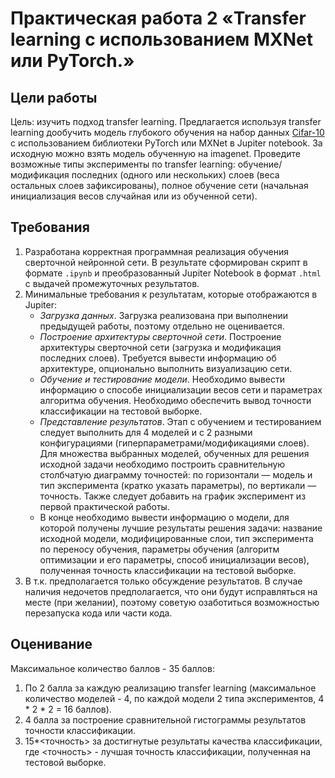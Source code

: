 # Практическая работа 2 «Transfer learning с использованием MXNet или PyTorch.»

## Цели работы

Цель: изучить подход transfer learning. Предлагается используя transfer learning дообучить модель глубокого обучения на набор данных [Cifar-10](https://www.cs.toronto.edu/~kriz/cifar.html) с использованием библиотеки PyTorch или MXNet в Jupiter notebook. За исходную можно взять модель обученную на imagenet. Проведите возможные типы эксперименты по transfer learning: обучение/модификация последних (одного или нескольких) слоев (веса остальных слоев зафиксированы), полное обучение сети (начальная инициализация весов случайная или из обученной сети). 

## Требования

1. Разработана корректная программная реализация обучения сверточной нейронной сети. В результате сформирован скрипт в формате `.ipynb` и преобразованный Jupiter Notebook в формат `.html` с выдачей промежуточных результатов.
2. Минимальные требования к результатам, которые отображаются в Jupiter:
   - *Загрузка данных*. Загрузка реализована при выполнении предыдущей работы, поэтому отдельно не оценивается.
   - *Построение архитектуры сверточной сети*. Построение архитектуры сверточной сети (загрузка и модификация последних слоев). Требуется вывести информацию об архитектуре, опционально выполнить визуализацию сети.
   - *Обучение и тестирование модели*. Необходимо вывести информацию о способе инициализации весов сети и параметрах алгоритма обучения. Необходимо обеспечить вывод точности классификации на тестовой выборке.
   - *Представление результатов*. Этап с обучением и тестированием следует выполнить для 4 моделей и с 2 разными конфигурациями (гиперпараметрами/модификациями слоев). Для множества выбранных моделей, обученных для решения исходной задачи необходимо построить сравнительную столбчатую диаграмму точностей: по горизонтали — модель и тип эксперимента (кратко указать параметры), по вертикали — точность. Также следует добавить на график эксперимент из первой практической работы.
   - В конце необходимо вывести информацию о модели, для которой получены лучшие результаты решения задачи: название исходной модели, модифицированные слои, тип эксперимента по переносу обучения, параметры обучения (алгоритм оптимизации и его параметры, способ инициализации весов), полученная точность классификации на тестовой выборке.
3. В т.к. предполагается только обсуждение результатов. В случае наличия недочетов предполагается, что они будут исправляться на месте (при желании), поэтому советую озаботиться возможностью перезапуска кода или части кода.

## Оценивание

Максимальное количество баллов - 35 баллов:
1. По 2 балла за каждую реализацию transfer learning (максимальное количество моделей - 4, по каждой модели 2 типа экспериментов, 4 * 2 * 2 = 16 баллов).
2. 4 балла за построение сравнительной гистограммы результатов точности классификации.
2. 15*<точность> за достигнутые результаты качества классификации, где <точность> - лучшая точность классификации, полученная на тестовой выборке.
